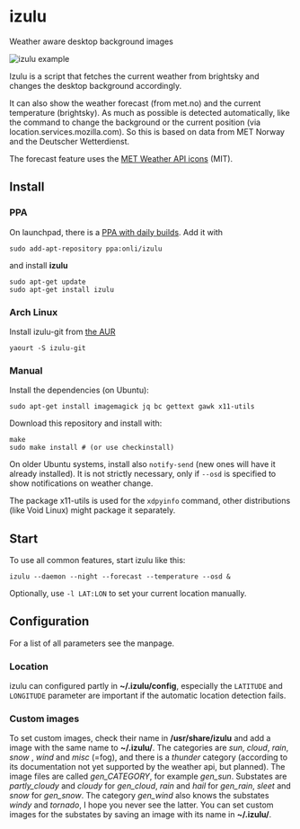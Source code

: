 # izulu
Weather aware desktop background images

![izulu example](https://lh5.googleusercontent.com/-E2Idz1l1NV0/U0rCEzev83I/AAAAAAAAC60/rK9ELFUp7Pg/s800/izulu.jpg)

Izulu is a script that fetches the current weather from brightsky and changes the desktop background accordingly.

It can also show the weather forecast (from met.no) and the current temperature (brightsky). As much as possible is detected automatically, like the command to change the background or the current position (via location.services.mozilla.com). So this is based on data from MET Norway and the Deutscher Wetterdienst.

The forecast feature uses the [MET Weather API icons](https://github.com/metno/weathericons) (MIT). 

## Install

### PPA

On launchpad, there is a [PPA with daily builds](https://launchpad.net/~onli/+archive/izulu). Add it with
    
    sudo add-apt-repository ppa:onli/izulu
    
and install **izulu**
    
    sudo apt-get update
    sudo apt-get install izulu
    
### Arch Linux

Install izulu-git from [the AUR](https://aur.archlinux.org/packages/izulu-git/)

    yaourt -S izulu-git

### Manual

Install the dependencies (on Ubuntu):

    sudo apt-get install imagemagick jq bc gettext gawk x11-utils

Download this repository and install with:

    make
    sudo make install # (or use checkinstall)

On older Ubuntu systems, install also `notify-send` (new ones will have it already installed). It is not strictly necessary, only if `--osd` is specified to show notifications on weather change.

The package x11-utils is used for the `xdpyinfo` command, other distributions (like Void Linux) might package it separately.

## Start

To use all common features, start izulu like this:

    izulu --daemon --night --forecast --temperature --osd &

Optionally, use `-l LAT:LON` to set your current location manually. 
    
## Configuration

For a list of all parameters see the manpage.

### Location

izulu can configured partly in **~/.izulu/config**, especially the `LATITUDE` and `LONGITUDE` parameter are important if the automatic location detection fails.

### Custom images

To set custom images, check their name in **/usr/share/izulu** and add a image with the same name to **~/.izulu/**. The categories are *sun*, *cloud*, *rain*, *snow* , *wind* and *misc* (=fog), and there is a *thunder* category (according to its documentation not yet supported by the weather api, but planned). The image files are called *gen_CATEGORY*, for example *gen_sun*. Substates are *partly_cloudy* and *cloudy* for *gen_cloud*, *rain* and *hail* for *gen_rain*, *sleet* and *snow* for *gen_snow*. The category *gen_wind* also knows the substates *windy* and *tornado*, I hope you never see the latter. You can set custom images for the substates by saving an image with its name in **~/.izulu/**.
